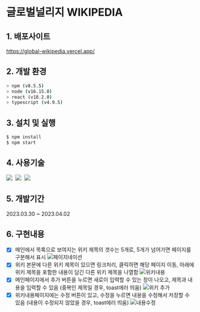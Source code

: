 # 글로벌널리지 WIKIPEDIA

## 1. 배포사이트
https://global-wikipedia.vercel.app/

## 2. 개발 환경

```bash
> npm (v8.5.5)
> node (v16.15.0)
> react (v18.2.0)
> typescript (v4.9.5)
```

## 3. 설치 및 실행
```bash
$ npm install
$ npm start
```

## 4. 사용기술
<img src="https://img.shields.io/badge/React.js-17b6e7?style=flat-square&logo=React&logoColor=white"/></a>&nbsp;
<img src="https://img.shields.io/badge/TypeScript-3178C6?style=flat-square&logo=TypeScript&logoColor=white"/></a>&nbsp;
<img src="https://img.shields.io/badge/SASS-CC6699?style=flat-square&logo=SASS&logoColor=white"/></a>&nbsp;

## 5. 개발기간
2023.03.30 ~ 2023.04.02

## 6. 구현내용
- [x] 메인에서 목록으로 보여지는 위키 제목의 갯수는 5개로, 5개가 넘어가면 페이지를 구분해서 표시
![페이지네이션](https://user-images.githubusercontent.com/68591616/229342800-7604243c-4b0d-46b1-accf-81ec219ee3c7.gif)
- [x] 위키 본문에 다른 위키 제목이 있으면 링크처리, 클릭하면 해당 페이지 이동, 아래에 위키 제목을 포함한 내용이 담긴 다른 위키 제목을 나열함
![위키내용](https://user-images.githubusercontent.com/68591616/229342827-0be094b1-9021-4069-b2f4-c92fce3459c8.gif)
- [x] 메인페이지에서 추가 버튼을 누르면 새로이 입력할 수 있는 창이 나오고, 제목과 내용을 입력할 수 있음 (중복인 제목일 경우, toast에러 띄움)
![위키 추가](https://user-images.githubusercontent.com/68591616/229342831-2aac9a6b-a199-47d3-8dc7-a452b369ebc2.gif)
- [x] 위키내용페이지에는 수정 버튼이 있고, 수정을 누르면 내용을 수정해서 저장할 수 있음 (내용이 수정되지 않았을 경우, toast에러 띄움)
![내용수정](https://user-images.githubusercontent.com/68591616/229342841-e2c4995b-71a4-4687-89f1-7c292ef8abb6.gif)
